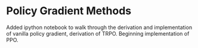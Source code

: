 # Policy Gradient Methods

Added ipython notebook to walk through the derivation and implementation of vanilla policy gradient, derivation of TRPO. Beginning implementation of PPO.
